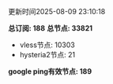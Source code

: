 更新时间2025-08-09 23:10:18

**总订阅: 188**
**总节点: 33821**
- vless节点: 10303
- hysteria2节点: 21

**google ping有效节点: 189**
